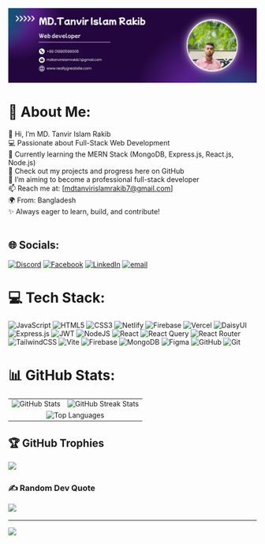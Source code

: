 
<img src="./profile-banner-image.png" />


# 💫 About Me:
👋 Hi, I’m MD. Tanvir Islam Rakib<br>💻 Passionate about Full-Stack Web Development<br>🌱 Currently learning the MERN Stack (MongoDB, Express.js, React.js, Node.js)<br>📁 Check out my projects and progress here on GitHub<br>🔭 I’m aiming to become a professional full-stack developer<br>📫 Reach me at: [mdtanvirislamrakib7@gmail.com]<br>🌍 From: Bangladesh<br>✨ Always eager to learn, build, and contribute!<br><br>


## 🌐 Socials:
[![Discord](https://img.shields.io/badge/Discord-%237289DA.svg?logo=discord&logoColor=white)](https://discord.gg/rakib06327) [![Facebook](https://img.shields.io/badge/Facebook-%231877F2.svg?logo=Facebook&logoColor=white)](https://facebook.com/ra.k.ib.912236) [![LinkedIn](https://img.shields.io/badge/LinkedIn-%230077B5.svg?logo=linkedin&logoColor=white)](https://linkedin.com/in/tanvir-islam-rakib) [![email](https://img.shields.io/badge/Email-D14836?logo=gmail&logoColor=white)](mailto:mdtanvirislamrakib7@gmail.com) 

# 💻 Tech Stack:
![JavaScript](https://img.shields.io/badge/javascript-%23323330.svg?style=flat-square&logo=javascript&logoColor=%23F7DF1E) ![HTML5](https://img.shields.io/badge/html5-%23E34F26.svg?style=flat-square&logo=html5&logoColor=white) ![CSS3](https://img.shields.io/badge/css3-%231572B6.svg?style=flat-square&logo=css3&logoColor=white) ![Netlify](https://img.shields.io/badge/netlify-%23000000.svg?style=flat-square&logo=netlify&logoColor=#00C7B7) ![Firebase](https://img.shields.io/badge/firebase-%23039BE5.svg?style=flat-square&logo=firebase) ![Vercel](https://img.shields.io/badge/vercel-%23000000.svg?style=flat-square&logo=vercel&logoColor=white) ![DaisyUI](https://img.shields.io/badge/daisyui-5A0EF8?style=flat-square&logo=daisyui&logoColor=white) ![Express.js](https://img.shields.io/badge/express.js-%23404d59.svg?style=flat-square&logo=express&logoColor=%2361DAFB) ![JWT](https://img.shields.io/badge/JWT-black?style=flat-square&logo=JSON%20web%20tokens) ![NodeJS](https://img.shields.io/badge/node.js-6DA55F?style=flat-square&logo=node.js&logoColor=white) ![React](https://img.shields.io/badge/react-%2320232a.svg?style=flat-square&logo=react&logoColor=%2361DAFB) ![React Query](https://img.shields.io/badge/-React%20Query-FF4154?style=flat-square&logo=react%20query&logoColor=white) ![React Router](https://img.shields.io/badge/React_Router-CA4245?style=flat-square&logo=react-router&logoColor=white) ![TailwindCSS](https://img.shields.io/badge/tailwindcss-%2338B2AC.svg?style=flat-square&logo=tailwind-css&logoColor=white) ![Vite](https://img.shields.io/badge/vite-%23646CFF.svg?style=flat-square&logo=vite&logoColor=white) ![Firebase](https://img.shields.io/badge/firebase-a08021?style=flat-square&logo=firebase&logoColor=ffcd34) ![MongoDB](https://img.shields.io/badge/MongoDB-%234ea94b.svg?style=flat-square&logo=mongodb&logoColor=white) ![Figma](https://img.shields.io/badge/figma-%23F24E1E.svg?style=flat-square&logo=figma&logoColor=white) ![GitHub](https://img.shields.io/badge/github-%23121011.svg?style=flat-square&logo=github&logoColor=white) ![Git](https://img.shields.io/badge/git-%23F05033.svg?style=flat-square&logo=git&logoColor=white)
# 📊 GitHub Stats:
<p align="center">
  <table>
    <tr>
      <td align="center">
        <img src="https://github-readme-stats.vercel.app/api?username=mdtanvirislamrakib&theme=calm_pink&hide_border=false&include_all_commits=true&count_private=true" alt="GitHub Stats"/>
      </td>
      <td align="center">
        <img src="https://nirzak-streak-stats.vercel.app/?user=mdtanvirislamrakib&theme=calm_pink&hide_border=false" alt="GitHub Streak Stats"/>
      </td>
    </tr>
    <tr>
      <td colspan="2" align="center">
        <img src="https://github-readme-stats.vercel.app/api/top-langs/?username=mdtanvirislamrakib&theme=calm_pink&hide_border=false&include_all_commits=true&count_private=true&layout=compact" alt="Top Languages"/>
      </td>
    </tr>
  </table>
</p>


## 🏆 GitHub Trophies
![](https://github-profile-trophy.vercel.app/?username=mdtanvirislamrakib&theme=github_dark_dimmed&no-frame=true&no-bg=true&margin-w=4)

### ✍️ Random Dev Quote
![](https://quotes-github-readme.vercel.app/api?type=horizontal&theme=tokyonight)

---
[![](https://visitcount.itsvg.in/api?id=mdtanvirislamrakib&icon=2&color=11)](https://visitcount.itsvg.in)

<!-- Proudly created with GPRM ( https://gprm.itsvg.in ) -->
